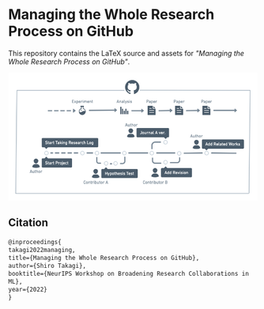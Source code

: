 # Managing the Whole Research Process on GitHub
This repository contains the LaTeX source and assets for *"Managing the Whole Research Process on GitHub"*.

![image info](./figs/GitHubResearchManagement.png)

## Citation
```
@inproceedings{
takagi2022managing,
title={Managing the Whole Research Process on GitHub},
author={Shiro Takagi},
booktitle={NeurIPS Workshop on Broadening Research Collaborations in ML},
year={2022}
}
```
